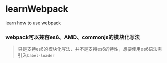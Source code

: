 # learnWebpack
learn how to use webpack

### webpack可以兼容es6、AMD、commonjs的模块化写法
> 只是支持es6的模块化写法，并不是支持es6的特性，想要使用es6语法需引入`babel-loader`